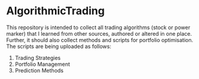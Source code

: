 # AlgorithmicTrading
This repository is intended to collect all trading algorithms (stock or power marker) that I learned from other sources, authored or altered in one place. Further, it should also collect methods and scripts for portfolio optimisation. The scripts are being uploaded as follows:
1. Trading Strategies
2. Portfolio Management 
3. Prediction Methods
